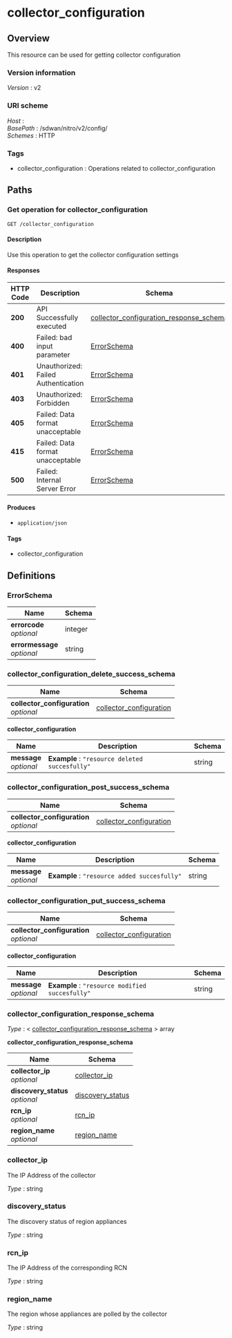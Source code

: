 # collector\_configuration


<a name="overview"></a>
## Overview
This resource can be used for getting collector configuration


### Version information
*Version* : v2


### URI scheme
*Host* : <MGMT-IP>  
*BasePath* : /sdwan/nitro/v2/config/  
*Schemes* : HTTP


### Tags

* collector\_configuration : Operations related to collector\_configuration 




<a name="paths"></a>
## Paths

<a name="collector\_configuration-get"></a>
### Get operation for collector\_configuration
```
GET /collector_configuration
```


#### Description
Use this operation to get the collector configuration settings


#### Responses

|HTTP Code|Description|Schema|
|---|---|---|
|**200**|API Successfully executed|[collector\_configuration\_response\_schema](#collector\_configuration\_response\_schema)|
|**400**|Failed: bad input parameter|[ErrorSchema](#errorschema)|
|**401**|Unauthorized: Failed Authentication|[ErrorSchema](#errorschema)|
|**403**|Unauthorized: Forbidden|[ErrorSchema](#errorschema)|
|**405**|Failed: Data format unacceptable|[ErrorSchema](#errorschema)|
|**415**|Failed: Data format unacceptable|[ErrorSchema](#errorschema)|
|**500**|Failed: Internal Server Error|[ErrorSchema](#errorschema)|


#### Produces

* `application/json`


#### Tags

* collector\_configuration




<a name="definitions"></a>
## Definitions

<a name="errorschema"></a>
### ErrorSchema

|Name|Schema|
|---|---|
|**errorcode**  <br>*optional*|integer|
|**errormessage**  <br>*optional*|string|


<a name="collector\_configuration\_delete\_success\_schema"></a>
### collector\_configuration\_delete\_success\_schema

|Name|Schema|
|---|---|
|**collector\_configuration**  <br>*optional*|[collector\_configuration](#collector\_configuration\_delete\_success\_schema-collector\_configuration)|

<a name="collector\_configuration\_delete\_success\_schema-collector\_configuration"></a>
**collector\_configuration**

|Name|Description|Schema|
|---|---|---|
|**message**  <br>*optional*|**Example** : `"resource deleted succesfully"`|string|


<a name="collector\_configuration\_post\_success\_schema"></a>
### collector\_configuration\_post\_success\_schema

|Name|Schema|
|---|---|
|**collector\_configuration**  <br>*optional*|[collector\_configuration](#collector\_configuration\_post\_success\_schema-collector\_configuration)|

<a name="collector\_configuration\_post\_success\_schema-collector\_configuration"></a>
**collector\_configuration**

|Name|Description|Schema|
|---|---|---|
|**message**  <br>*optional*|**Example** : `"resource added succesfully"`|string|


<a name="collector\_configuration\_put\_success\_schema"></a>
### collector\_configuration\_put\_success\_schema

|Name|Schema|
|---|---|
|**collector\_configuration**  <br>*optional*|[collector\_configuration](#collector\_configuration\_put\_success\_schema-collector\_configuration)|

<a name="collector\_configuration\_put\_success\_schema-collector\_configuration"></a>
**collector\_configuration**

|Name|Description|Schema|
|---|---|---|
|**message**  <br>*optional*|**Example** : `"resource modified succesfully"`|string|


<a name="collector\_configuration\_response\_schema"></a>
### collector\_configuration\_response\_schema
*Type* : < [collector\_configuration\_response\_schema](#collector\_configuration\_response\_schema-inline) > array

<a name="collector\_configuration\_response\_schema-inline"></a>
**collector\_configuration\_response\_schema**

|Name|Schema|
|---|---|
|**collector\_ip**  <br>*optional*|[collector\_ip](#collector\_ip)|
|**discovery\_status**  <br>*optional*|[discovery\_status](#discovery\_status)|
|**rcn\_ip**  <br>*optional*|[rcn\_ip](#rcn\_ip)|
|**region\_name**  <br>*optional*|[region\_name](#region\_name)|


<a name="collector\_ip"></a>
### collector\_ip
The IP Address of the collector

*Type* : string


<a name="discovery\_status"></a>
### discovery\_status
The discovery status of region appliances

*Type* : string


<a name="rcn\_ip"></a>
### rcn\_ip
The IP Address of the corresponding RCN

*Type* : string


<a name="region\_name"></a>
### region\_name
The region whose appliances are polled by the collector

*Type* : string






